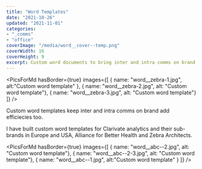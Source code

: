 ```yaml
---
title: "Word Templates"
date: "2021-10-26"
updated: "2021-11-01"
categories:
- "_comms"
- "office"
coverImage: "/media/word__cover--temp.png"
coverWidth: 16
coverHeight: 9
excerpt: Custom word documents to bring inter and intra comms on brand
---
```


<script>
import PicsForMd from "../../components/PicsForMd.svelte"
</script>
<PicsForMd hasBorder={true} images={[
{ name: "word__zebra-1.jpg", alt:"Custom word template" },
{ name: "word__zebra-2.jpg", alt: "Custom word template"},
{ name: "word__zebra-3.jpg", alt: "Custom word template"}
]} />

Custom word templates keep inter and intra comms on brand add efficiecies too.


I have built custom word templates for Clarivate analytics and their sub-brands in Europe and USA, 
Alliance for Better Health and Zebra Architects.

<PicsForMd hasBorder={true}  images={[
{ name: "word__abc--2.jpg", alt: "Custom word template"},
{ name: "word__abc--2-3.jpg", alt: "Custom word template"},
{ name: "word__abc--1.jpg", alt:"Custom word template" }
]} />